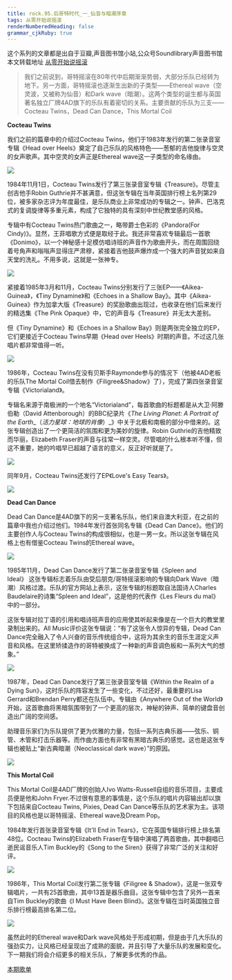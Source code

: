 ```yaml
---
title: rock.95.后哥特时代_一_仙音与暗潮序章
tags: 从零开始说摇滚
renderNumberedHeading: false
grammar_cjkRuby: true
---
```


这个系列的文章都是出自于豆瓣,声音图书馆小站,公众号Soundlibrary声音图书馆
本文转载地址 [从零开始说摇滚](https://mp.weixin.qq.com/s?__biz=MzIwMDg0Mzc1NQ==&mid=2247490548&idx=2&sn=edb415d5b765720594266cc59ec7211f&scene=19#wechat_redirect)

> 我们之前说到，哥特摇滚在80年代中后期渐渐势弱，大部分乐队已经转为地下。另一方面，哥特摇滚也逐渐生出新的子类型——Ethereal wave（空灵波，又被称为仙音）和Dark wave（暗潮）。这两个类型的诞生都与英国著名独立厂牌4AD旗下的乐队有着密切的关系。主要贡献的乐队为三支——Cocteau Twins，Dead Can Dance，This Mortal Coil

****Cocteau Twins****

我们之前的篇章中的介绍过Cocteau Twins，他们于1983年发行的第二张录音室专辑《Head over Heels》奠定了自己乐队的风格特色——葱郁的吉他旋律与空灵的女声歌声。其中空灵的女声正是Ethereal wave这一子类型的命名缘由。

![](https://raw.githubusercontent.com/OliverRen/olili_blog_img/master/rock.95.后哥特时代_一_仙音与暗潮序章/1637416780952.jpg)

1984年11月1日，Cocteau Twins发行了第三张录音室专辑《Treasure》。尽管主创吉他手Robin Guthrie并不甚满意，但这张专辑在当年英国排行榜上名列第29位，被多家杂志评为年度最佳，是乐队商业上非常成功的专辑之一。钟声、巴洛克式的复调旋律等多重元素，构成了它独特的具有深刻中世纪教堂感的风格。

专辑中有Cocteau Twins热门歌曲之一，略带爵士色彩的《Pandora(For Cindy)》。显然，王菲唱歌方式便是取经于此。我还非常喜欢专辑最后一首歌《Donimo》，以一个神秘感十足模仿唱诗班的声音作为歌曲开头，而在周围回绕着号角声和嗡嗡声显得庄严肃穆，紧接着吉他鼓声爆炸成一个强大的声音犹如来自天堂的洗礼。不用多说，这就是一张神专。

![](https://raw.githubusercontent.com/OliverRen/olili_blog_img/master/rock.95.后哥特时代_一_仙音与暗潮序章/1637416781183.jpg)

紧接着1985年3月和11月，Cocteau Twins分别发行了三张EP——《Aikea-Guinea》，《Tiny Dynamine》和《Echoes in a Shallow Bay》。其中《Aikea-Guinea》作为加拿大版《Treasure》的奖励歌曲出现过，也收录在他们后来发行的精选集《The Pink Opaque》中，它的声音与《Treasure》并无太大差别。

但《Tiny Dynamine》和《Echoes in a Shallow Bay》则是两张完全独立的EP，它们更接近于Cocteau Twins早期《Head over Heels》时期的声音。不过这几张唱片都非常值得一听。

![](https://raw.githubusercontent.com/OliverRen/olili_blog_img/master/rock.95.后哥特时代_一_仙音与暗潮序章/1637416781186.jpg)

1986年，Cocteau Twins在没有贝斯手Raymonde参与的情况下（他被4AD老板的乐队The Mortal Coil借去制作《Filigree&Shadow》了），完成了第四张录音室专辑《Victorialand》。

专辑名来源于南极洲的一个地名“Victorialand”，每首歌曲的标题都是从大卫·阿滕伯勒（David Attenborough）的BBC纪录片《_The Living Planet: A Portrait of the Earth__（_活力星球：地球的肖像_）_》中关于北极和南极的部分中借来的。这张专辑创造出了一个更简洁的氛围和更为美妙的旋律。Robin Guthrie的吉他精致而华丽，Elizabeth Fraser的声音与往常一样空灵。尽管唱的什么根本听不懂，但这不重要，她的吟唱早已超越了语言的意义，反正好听就是了。

![](https://raw.githubusercontent.com/OliverRen/olili_blog_img/master/rock.95.后哥特时代_一_仙音与暗潮序章/1637416781184.jpg)

同年9月，Cocteau Twins还发行了EP《Love's Easy Tears》。

![](https://raw.githubusercontent.com/OliverRen/olili_blog_img/master/rock.95.后哥特时代_一_仙音与暗潮序章/1637416781196.jpg)

**Dead Can Dance**

Dead Can Dance是4AD旗下的另一支著名乐队，他们来自澳大利亚，在之前的篇章中我也介绍过他们。1984年发行首张同名专辑《Dead Can Dance》。他们的主要创作人与Cocteau Twins的构成很相似，也是一男一女。所以这张专辑在风格上也有借鉴Cocteau Twins的Ethereal wave。

![](https://raw.githubusercontent.com/OliverRen/olili_blog_img/master/rock.95.后哥特时代_一_仙音与暗潮序章/1637416781023.jpg)

1985年11月，Dead Can Dance发行了第二张录音室专辑《Spleen and Ideal》 这张专辑标志着乐队由受后朋克/哥特摇滚影响的专辑向Dark Wave（暗潮）风格过渡。乐队的官方网站上表示，这张专辑的标题取自法国诗人Charles Baudelaire的诗集“Spleen and Ideal”，这是他的代表作《Les Fleurs du mal》中的一部分。

这张专辑对拉丁语的引用和唱诗班声音的应用使其听起来像是在一个巨大的教堂里录制出来的。All Music评价这张专辑说：“有了这张令人惊异的专辑，Dead Can Dance完全融入了令人兴奋的音乐传统组合中，这将为其余生的音乐生涯定义声音和风格。在这里矫揉造作的哥特被换成了一种新的声音调色板和一系列大气的想象。”

![](https://raw.githubusercontent.com/OliverRen/olili_blog_img/master/rock.95.后哥特时代_一_仙音与暗潮序章/1637416781185.jpg)

1987年，Dead Can Dance发行了第三张录音室专辑《Within the Realm of a Dying Sun》，这时乐队的阵容发生了一些变化，不过还好，最重要的Lisa Gerrard和Brendan Perry都还在队伍中。专辑由《Anywhere Out of the World》开始，这首歌曲将黑暗氛围带到了一个更高的层次，神秘的钟声、简单的键盘音创造出广阔的空间感。

助理音乐家们为乐队提供了更为优雅的力量，包括一系列古典乐器——弦乐、铜管、木管和打击乐器等。而作曲方面也有非常有黑暗古典乐的感觉。这也是这张专辑也被贴上“新古典暗潮（Neoclassical dark wave）”的原因。

![](https://raw.githubusercontent.com/OliverRen/olili_blog_img/master/rock.95.后哥特时代_一_仙音与暗潮序章/1637416781188.jpg)

****This Mortal Coil****

This Mortal Coil是4AD厂牌的创始人Ivo Watts-Russell自组的音乐项目，主要成员便是他和John Fryer.不过很有意思的事情是，这个乐队的唱片内容输出却以旗下包括来自Cocteau Twins, Pixies, Dead Can Dance等乐队的艺术家为主。该项目的风格也是以哥特摇滚、Ethereal wave及Dream Pop。

1984年发行首张录音室专辑《It'll End in Tears》，它在英国专辑排行榜上排名第48位。Cocteau Twins的Elizabeth Fraser在专辑中演唱了两首歌曲，其中翻唱已逝民谣音乐人Tim Buckley的《Song to the Siren》获得了非常广泛的关注和好评。

![](https://raw.githubusercontent.com/OliverRen/olili_blog_img/master/rock.95.后哥特时代_一_仙音与暗潮序章/1637416781189.jpg)

1986年，This Mortal Coil发行第二张专辑《Filigree & Shadow》，这是一张双专辑唱片，一共有25首歌曲，其中13首是器乐曲目。这张专辑中包含了另外一首来自Tim Buckley的歌曲《I Must Have Been Blind》。这张专辑在当时英国独立音乐排行榜最高排名第二位。

![](https://raw.githubusercontent.com/OliverRen/olili_blog_img/master/rock.95.后哥特时代_一_仙音与暗潮序章/1637416781187.jpg)

虽然此时的Ethereal wave和Dark wave风格处于形成初期，但是由于几大乐队的强劲实力，让风格已经呈现出了成熟的面貌，并且引导了大量乐队的发展和变化。下一期我们将会介绍更多的相关乐队，了解更多优秀的作品。

[本期歌单](https://music.163.com/#/playlist?id=2889664343&userid=49546828)